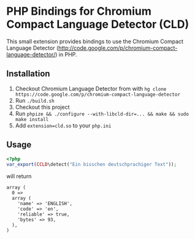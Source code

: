 # PHP Bindings for Chromium Compact Language Detector (CLD)

This small extension provides bindings to use the Chromium Compact Language Detector
(http://code.google.com/p/chromium-compact-language-detector/) in PHP.


## Installation

 1. Checkout Chromium Language Detector from with `hg clone
    https://code.google.com/p/chromium-compact-language-detector`
 2. Run `./build.sh`
 3. Checkout this project
 4. Run `phpize && ./configure --with-libcld-dir=... && make && sudo make install`
 5. Add `extension=cld.so` to your `php.ini`

## Usage
```php
<?php
var_export(CCLD\detect("Ein bisschen deutschprachiger Text"));
```

will return

```text
array (
  0 =>
  array (
    'name' => 'ENGLISH',
    'code' => 'en',
    'reliable' => true,
    'bytes' => 93,
  ),
)
```
